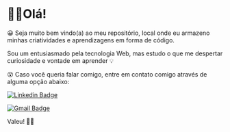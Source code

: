 # 👋🏻Olá!

😀 Seja muito bem vindo(a) ao meu repositório, local onde eu armazeno minhas 
criatividades  e aprendizagens em forma de código. 

Sou um entusiasmado pela tecnologia Web, mas estudo o que me despertar curiosidade e vontade em aprender 💡

😮 Caso você queria falar comigo, entre em contato comigo através de alguma opção abaixo:

[![Linkedin Badge](https://img.shields.io/badge/-Michel%20Câmara-fff?style=flat-square&logo=Linkedin&logoColor=006192&link=http://bit.ly/linkedin-michelcamara/)](http://bit.ly/linkedin-michelcamara/) 

[![Gmail Badge](https://img.shields.io/badge/-michelvictor16@gmail.com-FFF?style=flat-square&logo=Gmail&logoColor=BB001B&link=mailto:michelvictor16@gmail.com)](mailto:diego.schell.f@gmail.com)


Valeu! 🤙🏻
